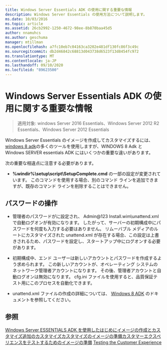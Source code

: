 ```yaml
---
title: Windows Server Essentials ADK の使用に関する重要な情報
description: Windows Server Essentials の使用方法について説明します。
ms.date: 10/03/2016
ms.topic: article
ms.assetid: 26cb2992-1250-4672-98ee-8b870baa45d5
author: nnamuhcs
ms.author: geschuma
manager: mtillman
ms.openlocfilehash: a7fc10eb7c04163ca3202e481df130fc86f3c49c
ms.sourcegitcommit: db2d46842c68813d043738d6523f13d8454fc972
ms.translationtype: MT
ms.contentlocale: ja-JP
ms.lasthandoff: 09/10/2020
ms.locfileid: "89623500"
---
```

# <a name="important-information-for-using-the-windows-server-essentials-adk"></a>Windows Server Essentials ADK の使用に関する重要な情報

>適用対象: windows Server 2016 Essentials、Windows Server 2012 R2 Essentials、Windows Server 2012 Essentials

Windows Server Essentials のイメージを作成してカスタマイズするには、 [windows 8 adk](https://go.microsoft.com/fwlink/?LinkId=248647)の多くのツールを使用しますが、WINDOWS 8 Adk と Windows SERVER essentials ADK にはいくつかの重要な違いがあります。

 次の重要な相違点に注意する必要があります。

-   **%windir%\setup\script\SetupComplete.cmd** の一部の設定が変更されています。 このコマンドを使用する場合、別のコマンド ラインを追加できますが、既存のコマンド ラインを削除することはできません。

## <a name="working-with-passwords"></a>パスワードの操作

-   管理者のパスワードがに設定され、 Admin@123 Install.wim\unattend.xml で自動ログオンが有効になります。 したがって、サーバーの初期構成中にパスワードを何度も入力する必要はありません。 リムーバブル メディアのルートにカスタマイズされた unattend.xml が存在する場合、この設定は上書きされるため、パスワードを設定し、スタートアップ中にログオンする必要があります。

-   初期構成中、エンド ユーザーは新しいアカウントとパスワードを作成するよう求められます。 この新しいアカウントが、オペレーティング システムのネットワーク管理者アカウントになります。 その後、管理者アカウントと自動ログオンは無効になります。 cfg.ini ファイルを使用すると、品質保証テスト用にこのプロセスを自動化できます。

-   unattend.xml ファイルの作成の詳細については、 [Windows 8 ADK](https://go.microsoft.com/fwlink/?LinkId=248694) のドキュメントを参照してください。

## <a name="see-also"></a>参照

 [Windows Server ESSENTIALS ADK を使用したはじめに](Getting-Started-with-the-Windows-Server-Essentials-ADK.md)[イメージの作成とカスタマイズ追加の](Creating-and-Customizing-the-Image.md)[カスタマイズカスタマイズ](Additional-Customizations.md)[のイメージの準備カスタマーエクスペリエンスをテストするためのイメージの準備](Preparing-the-Image-for-Deployment.md) [Testing the Customer Experience](Testing-the-Customer-Experience.md)

